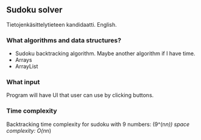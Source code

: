 ## Sudoku solver
Tietojenkäsittelytieteen kandidaatti. English.

### What algorithms and data structures?
- Sudoku backtracking algorithm. Maybe another algorithm if I have time. 
- Arrays
- ArrayList

### What input
Program will have UI that user can use by clicking buttons.

### Time complexity
Backtracking time complexity for sudoku with 9 numbers: (9^(n*n))
space complexity: O(n*n)
